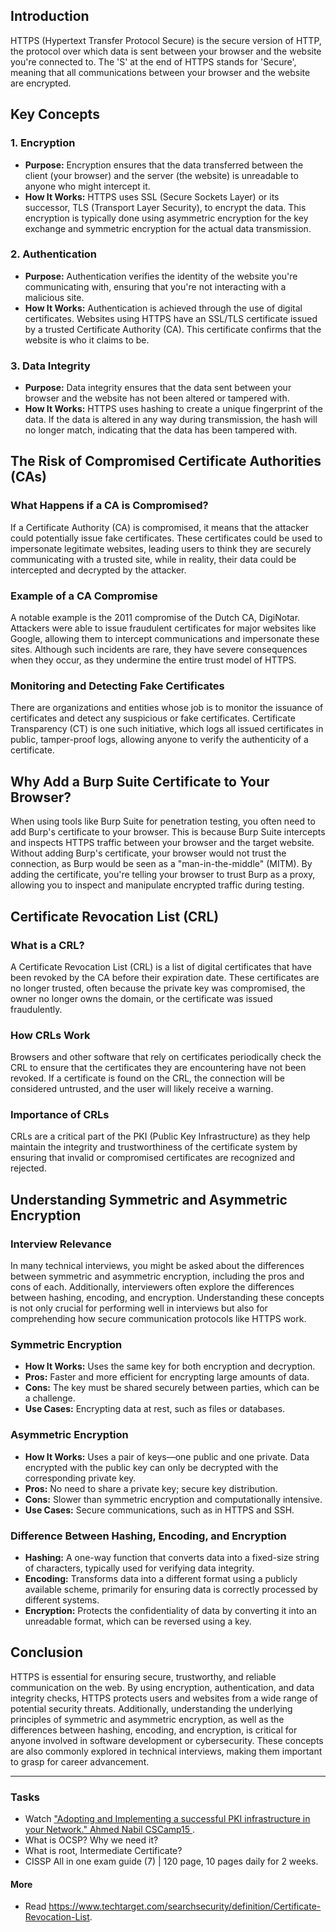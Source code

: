 ## Introduction
HTTPS (Hypertext Transfer Protocol Secure) is the secure version of HTTP, the protocol over which data is sent between your browser and the website you're connected to. The 'S' at the end of HTTPS stands for 'Secure', meaning that all communications between your browser and the website are encrypted.

## Key Concepts
### 1. **Encryption**
- **Purpose:** Encryption ensures that the data transferred between the client (your browser) and the server (the website) is unreadable to anyone who might intercept it.
- **How It Works:** HTTPS uses SSL (Secure Sockets Layer) or its successor, TLS (Transport Layer Security), to encrypt the data. This encryption is typically done using asymmetric encryption for the key exchange and symmetric encryption for the actual data transmission.

### 2. **Authentication**
- **Purpose:** Authentication verifies the identity of the website you're communicating with, ensuring that you're not interacting with a malicious site.
- **How It Works:** Authentication is achieved through the use of digital certificates. Websites using HTTPS have an SSL/TLS certificate issued by a trusted Certificate Authority (CA). This certificate confirms that the website is who it claims to be.

### 3. **Data Integrity**
- **Purpose:** Data integrity ensures that the data sent between your browser and the website has not been altered or tampered with.
- **How It Works:** HTTPS uses hashing to create a unique fingerprint of the data. If the data is altered in any way during transmission, the hash will no longer match, indicating that the data has been tampered with.

## The Risk of Compromised Certificate Authorities (CAs)
### **What Happens if a CA is Compromised?**
If a Certificate Authority (CA) is compromised, it means that the attacker could potentially issue fake certificates. These certificates could be used to impersonate legitimate websites, leading users to think they are securely communicating with a trusted site, while in reality, their data could be intercepted and decrypted by the attacker.

### **Example of a CA Compromise**
A notable example is the 2011 compromise of the Dutch CA, DigiNotar. Attackers were able to issue fraudulent certificates for major websites like Google, allowing them to intercept communications and impersonate these sites. Although such incidents are rare, they have severe consequences when they occur, as they undermine the entire trust model of HTTPS.

### **Monitoring and Detecting Fake Certificates**
There are organizations and entities whose job is to monitor the issuance of certificates and detect any suspicious or fake certificates. Certificate Transparency (CT) is one such initiative, which logs all issued certificates in public, tamper-proof logs, allowing anyone to verify the authenticity of a certificate.

## Why Add a Burp Suite Certificate to Your Browser?
When using tools like Burp Suite for penetration testing, you often need to add Burp's certificate to your browser. This is because Burp Suite intercepts and inspects HTTPS traffic between your browser and the target website. Without adding Burp's certificate, your browser would not trust the connection, as Burp would be seen as a "man-in-the-middle" (MITM). By adding the certificate, you're telling your browser to trust Burp as a proxy, allowing you to inspect and manipulate encrypted traffic during testing.

## Certificate Revocation List (CRL)
### **What is a CRL?**
A Certificate Revocation List (CRL) is a list of digital certificates that have been revoked by the CA before their expiration date. These certificates are no longer trusted, often because the private key was compromised, the owner no longer owns the domain, or the certificate was issued fraudulently.

### **How CRLs Work**
Browsers and other software that rely on certificates periodically check the CRL to ensure that the certificates they are encountering have not been revoked. If a certificate is found on the CRL, the connection will be considered untrusted, and the user will likely receive a warning.

### **Importance of CRLs**
CRLs are a critical part of the PKI (Public Key Infrastructure) as they help maintain the integrity and trustworthiness of the certificate system by ensuring that invalid or compromised certificates are recognized and rejected.

## Understanding Symmetric and Asymmetric Encryption
### **Interview Relevance**
In many technical interviews, you might be asked about the differences between symmetric and asymmetric encryption, including the pros and cons of each. Additionally, interviewers often explore the differences between hashing, encoding, and encryption. Understanding these concepts is not only crucial for performing well in interviews but also for comprehending how secure communication protocols like HTTPS work.

### **Symmetric Encryption**
- **How It Works:** Uses the same key for both encryption and decryption.
- **Pros:** Faster and more efficient for encrypting large amounts of data.
- **Cons:** The key must be shared securely between parties, which can be a challenge.
- **Use Cases:** Encrypting data at rest, such as files or databases.

### **Asymmetric Encryption**
- **How It Works:** Uses a pair of keys—one public and one private. Data encrypted with the public key can only be decrypted with the corresponding private key.
- **Pros:** No need to share a private key; secure key distribution.
- **Cons:** Slower than symmetric encryption and computationally intensive.
- **Use Cases:** Secure communications, such as in HTTPS and SSH.

### **Difference Between Hashing, Encoding, and Encryption**
- **Hashing:** A one-way function that converts data into a fixed-size string of characters, typically used for verifying data integrity.
- **Encoding:** Transforms data into a different format using a publicly available scheme, primarily for ensuring data is correctly processed by different systems.
- **Encryption:** Protects the confidentiality of data by converting it into an unreadable format, which can be reversed using a key.

## Conclusion
HTTPS is essential for ensuring secure, trustworthy, and reliable communication on the web. By using encryption, authentication, and data integrity checks, HTTPS protects users and websites from a wide range of potential security threats. Additionally, understanding the underlying principles of symmetric and asymmetric encryption, as well as the differences between hashing, encoding, and encryption, is critical for anyone involved in software development or cybersecurity. These concepts are also commonly explored in technical interviews, making them important to grasp for career advancement.

---
### Tasks
- Watch ["Adopting and Implementing a successful PKI infrastructure in your Network." Ahmed Nabil CSCamp15 ](https://youtu.be/eun8LJQ7YZs?feature=shared).
- What is OCSP? Why we need it?
- What is root, Intermediate Certificate?
- CISSP All in one exam guide (7) | 120 page, 10 pages daily for 2 weeks.

#### More
- Read https://www.techtarget.com/searchsecurity/definition/Certificate-Revocation-List.